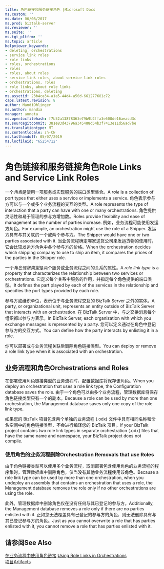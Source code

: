 ```yaml
---
title: 角色链接和服务链接角色 |Microsoft Docs
ms.custom: ''
ms.date: 06/08/2017
ms.prod: biztalk-server
ms.reviewer: ''
ms.suite: ''
ms.tgt_pltfrm: ''
ms.topic: article
helpviewer_keywords:
- deleting, orchestrations
- service link roles
- role links
- roles, orchestrations
- roles
- roles, about roles
- service link roles, about service link roles
- orchestrations, roles
- role links, about role links
- orchestrations, deleting
ms.assetid: 23b4ca34-a1a5-44d4-a50d-661277681c72
caps.latest.revision: 8
author: MandiOhlinger
ms.author: mandia
manager: anneta
ms.openlocfilehash: f7b52a13878363e79b9b2ffa3e600de16aeacd3c
ms.sourcegitcommit: 381e83d43796a345488d54b3f7413e11d56ad7be
ms.translationtype: MT
ms.contentlocale: zh-CN
ms.lasthandoff: 05/07/2019
ms.locfileid: "65254712"
---
```

# <a name="role-links-and-service-link-roles"></a><span data-ttu-id="18377-102">角色链接和服务链接角色</span><span class="sxs-lookup"><span data-stu-id="18377-102">Role Links and Service Link Roles</span></span>
<span data-ttu-id="18377-103">一个*角色*是使用一项服务或实现服务的端口类型集合。</span><span class="sxs-lookup"><span data-stu-id="18377-103">A *role* is a collection of port types that either uses a service or implements a service.</span></span> <span data-ttu-id="18377-104">角色表示参与方可以与一个或多个业务流程的交互的类型。</span><span class="sxs-lookup"><span data-stu-id="18377-104">A role represents the type of interaction that a party can have with one or many orchestrations.</span></span> <span data-ttu-id="18377-105">角色提供灵活性和易于管理的参与方增加数。</span><span class="sxs-lookup"><span data-stu-id="18377-105">Roles provide flexibility and ease of management as the number of parties increase.</span></span> <span data-ttu-id="18377-106">例如，业务流程可能使用发运方角色。</span><span class="sxs-lookup"><span data-stu-id="18377-106">For example, an orchestration might use the role of a Shipper.</span></span> <span data-ttu-id="18377-107">发运方具有与其关联的一个或两个参与方。</span><span class="sxs-lookup"><span data-stu-id="18377-107">The Shipper would have one or two parties associated with it.</span></span> <span data-ttu-id="18377-108">当业务流程确定哪家送货公司来发运货物的使用时，它会比较发运方角色中各个参与方的价格。</span><span class="sxs-lookup"><span data-stu-id="18377-108">When the orchestration decides which shipping company to use to ship an item, it compares the prices of the parties in the Shipper role.</span></span>  
  
 <span data-ttu-id="18377-109">一个*角色链接类型*是两个服务或业务流程之间的关系的属性。</span><span class="sxs-lookup"><span data-stu-id="18377-109">A *role link type* is a property that characterizes the relationship between two services or orchestrations.</span></span> <span data-ttu-id="18377-110">它定义每个关系中服务的作用，并指定每个角色提供的端口类型。</span><span class="sxs-lookup"><span data-stu-id="18377-110">It defines the part played by each of the services in the relationship and specifies the port types provided by each role.</span></span>  
  
 <span data-ttu-id="18377-111">参与方或组织单位，表示位于与业务流程交互的 BizTalk Server 之外的实体。</span><span class="sxs-lookup"><span data-stu-id="18377-111">A party, or organizational unit, represents an entity outside of BizTalk Server that interacts with an orchestration.</span></span> <span data-ttu-id="18377-112">在 BizTalk Server 中，与之交换消息每个组织都以参与方表示。</span><span class="sxs-lookup"><span data-stu-id="18377-112">In BizTalk Server, each organization with which you exchange messages is represented by a party.</span></span> <span data-ttu-id="18377-113">您可以定义通过在角色中登记参与方的交互方式。</span><span class="sxs-lookup"><span data-stu-id="18377-113">You can define how the party interacts by enlisting it in a role.</span></span>  
  
 <span data-ttu-id="18377-114">你可以部署或与业务流程关联后删除角色链接类型。</span><span class="sxs-lookup"><span data-stu-id="18377-114">You can deploy or remove a role link type when it is associated with an orchestration.</span></span>  
  
## <a name="orchestrations-and-roles"></a><span data-ttu-id="18377-115">业务流程和角色</span><span class="sxs-lookup"><span data-stu-id="18377-115">Orchestrations and Roles</span></span>  
 <span data-ttu-id="18377-116">在部署使用角色链接类型的业务流程时，配置数据库将保存该角色。</span><span class="sxs-lookup"><span data-stu-id="18377-116">When you deploy an orchestration that uses a role link type, the Configuration database saves the role.</span></span> <span data-ttu-id="18377-117">由于一个角色可以由多个业务流程，管理数据库将保存角色链接类型只有一个的副本。</span><span class="sxs-lookup"><span data-stu-id="18377-117">Because a role can be used by more than one orchestration, the Management database saves only one copy of the role link type.</span></span>  
  
 <span data-ttu-id="18377-118">如果您的 BizTalk 项目包含两个单独的业务流程 (.odx) 文件中具有相同名称和命名空间中的角色链接类型，不会进行编译您的 BizTalk 项目。</span><span class="sxs-lookup"><span data-stu-id="18377-118">If your BizTalk project contains two role link types in separate orchestration (.odx) files that have the same name and namespace, your BizTalk project does not compile.</span></span>  
  
### <a name="orchestration-removals-that-use-roles"></a><span data-ttu-id="18377-119">使用角色的业务流程删除</span><span class="sxs-lookup"><span data-stu-id="18377-119">Orchestration Removals that use Roles</span></span>  
 <span data-ttu-id="18377-120">由于角色链接类型可以使用多个业务流程，取消部署包含使用角色的业务流程的程序集时，管理数据库中删除角色，仅当没有其他业务流程使用该角色。</span><span class="sxs-lookup"><span data-stu-id="18377-120">Because a role link type can be used by more than one orchestration, when you undeploy an assembly that contains an orchestration that uses a role, the Management database removes the role only if no other orchestrations are using the role.</span></span>  
  
 <span data-ttu-id="18377-121">此外，管理数据库中删除角色仅在没有任何与其已登记的参与方。</span><span class="sxs-lookup"><span data-stu-id="18377-121">Additionally, the Management database removes a role only if there are no parties enlisted with it.</span></span> <span data-ttu-id="18377-122">正如您无法覆盖具有已登记的参与方的角色，则无法删除具有与其已登记参与方的角色。</span><span class="sxs-lookup"><span data-stu-id="18377-122">Just as you cannot overwrite a role that has parties enlisted with it, you cannot remove a role that has parties enlisted with it.</span></span>  
  
## <a name="see-also"></a><span data-ttu-id="18377-123">请参阅</span><span class="sxs-lookup"><span data-stu-id="18377-123">See Also</span></span>  
 <span data-ttu-id="18377-124">[在业务流程中使用角色链接](../core/using-role-links-in-orchestrations.md) </span><span class="sxs-lookup"><span data-stu-id="18377-124">[Using Role Links in Orchestrations](../core/using-role-links-in-orchestrations.md) </span></span>  
 [<span data-ttu-id="18377-125">项目</span><span class="sxs-lookup"><span data-stu-id="18377-125">Artifacts</span></span>](../core/artifacts.md)